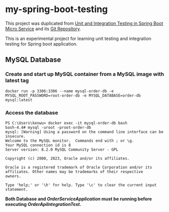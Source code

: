 # my-spring-boot-testing

This project was duplicated from [Unit and Integration Testing in Spring Boot Micro Service](https://salithachathuranga94.medium.com/unit-and-integration-testing-in-spring-boot-micro-service-901fc53b0dff) and its [Git Repository](https://github.com/SalithaUCSC/spring-boot-testing).

This is an experimental project for learning unit testing and integration testing for Spring boot application.

## MySQL Database
### Create and start up MySQL container from a MySQL image with latest tag

```
docker run -p 3306:3306 --name mysql-order-db -e MYSQL_ROOT_PASSWORD=root-order-db -e MYSQL_DATABASE=order-db mysql:latest
```

### Access the database

```
PS C:\Users\kenwu> docker exec -it mysql-order-db bash
bash-4.4# mysql -uroot -proot-order-db
mysql: [Warning] Using a password on the command line interface can be insecure.
Welcome to the MySQL monitor.  Commands end with ; or \g.
Your MySQL connection id is 8
Server version: 8.2.0 MySQL Community Server - GPL

Copyright (c) 2000, 2023, Oracle and/or its affiliates.

Oracle is a registered trademark of Oracle Corporation and/or its
affiliates. Other names may be trademarks of their respective
owners.

Type 'help;' or '\h' for help. Type '\c' to clear the current input statement.
```

**Both Database and _OrderServiceApplication_ must be running before executing _OrderApiIntegrationTest_.**